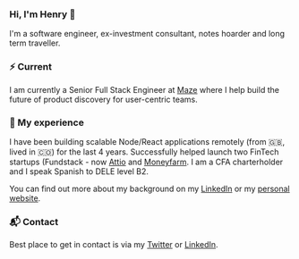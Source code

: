### Hi, I'm Henry 👋

I'm a software engineer, ex-investment consultant, notes hoarder and long term traveller.

### ⚡️ Current
I am currently a Senior Full Stack Engineer at <a href="https://maze.co/" target="_blank" rel="noreferrer noopener">Maze</a> where I help build the future of product discovery for user-centric teams.

### 🔬 My experience
I have been building scalable Node/React applications remotely (from 🇬🇧, lived in 🇨🇴) for the last 4 years. Successfully helped launch two FinTech startups (Fundstack - now <a href="https://attio.com/" target="_blank" rel="noreferrer noopener">Attio</a> and <a href="https://www.moneyfarm.com/uk/" target="_blank" rel="noreferrer noopener">Moneyfarm</a>. I am a CFA charterholder and I speak Spanish to DELE level B2.

You can find out more about my background on my <a href="https://www.linkedin.com/in/henryblack1/" target="_blank" rel="noreferrer noopener">LinkedIn</a> or my <a href="https://henryblack.co/" target="_blank" rel="noreferrer noopener">personal website</a>.

### 📬 Contact

Best place to get in contact is via my <a href="https://twitter.com/hajblack" target="_blank" rel="noreferrer noopener">Twitter</a> or <a href="https://www.linkedin.com/in/henryblack1/" target="_blank" rel="noreferrer noopener">LinkedIn</a>.


<!--
**blackhaj/blackhaj** is a ✨ _special_ ✨ repository because its `README.md` (this file) appears on your GitHub profile.

Here are some ideas to get you started:

- 🔭 I’m currently working on ...
- 🌱 I’m currently learning ...
- 👯 I’m looking to collaborate on ...
- 🤔 I’m looking for help with ...
- 💬 Ask me about ...
- 📫 How to reach me: ...
- 😄 Pronouns: ...
- ⚡ Fun fact: ...
-->
